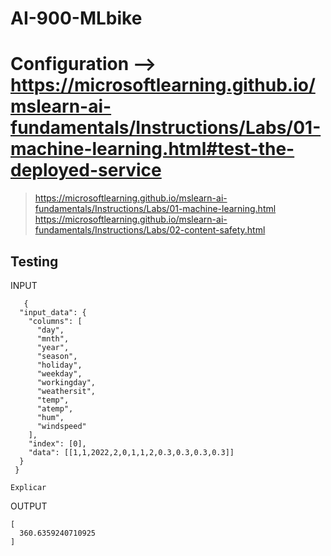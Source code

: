 # AI-900-MLbike

# Configuration --> https://microsoftlearning.github.io/mslearn-ai-fundamentals/Instructions/Labs/01-machine-learning.html#test-the-deployed-service

> https://microsoftlearning.github.io/mslearn-ai-fundamentals/Instructions/Labs/01-machine-learning.html
> https://microsoftlearning.github.io/mslearn-ai-fundamentals/Instructions/Labs/02-content-safety.html

## Testing
INPUT

       {
      "input_data": {
        "columns": [
          "day",
          "mnth",
          "year",
          "season",
          "holiday",
          "weekday",
          "workingday",
          "weathersit",
          "temp",
          "atemp",
          "hum",
          "windspeed"
        ],
        "index": [0],
        "data": [[1,1,2022,2,0,1,1,2,0.3,0.3,0.3,0.3]]
      }
     }
    
    Explicar
OUTPUT


    [
      360.6359240710925
    ]
    
